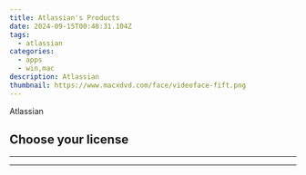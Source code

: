```yaml
---
title: Atlassian's Products
date: 2024-09-15T00:48:31.104Z
tags: 
  - atlassian
categories: 
  - apps
  - win,mac
description: Atlassian
thumbnail: https://www.macxdvd.com/face/videoface-fift.png
---
```


Atlassian

<!--__INIT__BEGIN__TAG__PRODUCTS__LIST__-->
<!--__INIT__END__TAG__PRODUCTS__LIST__-->

<!--__INIT__BEGIN__TAG__FEED_PRODUCTS__LIST__-->
## Choose your license

<div class="home-content-container">
  <ul class="home-article-list">
  </ul>
</div>

<hr><!--__INIT__END__TAG__FEED_PRODUCTS__LIST__-->

<hr>

<ins class="adsbygoogle"
      style="display:block"
      data-ad-client="ca-pub-7571918770474297"
      data-ad-slot="8358498916"
      data-ad-format="auto"
      data-full-width-responsive="true"></ins>



